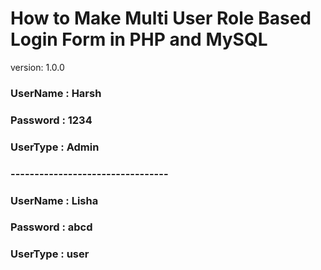 # How to Make Multi User Role Based Login Form in PHP and MySQL

version: 1.0.0

### UserName : Harsh

### Password : 1234

### UserType : Admin

### ---------------------------------

### UserName : Lisha

### Password : abcd

### UserType : user



